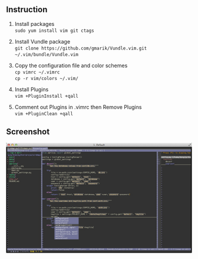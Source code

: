 Instruction
---
1. Install packages<br>
`sudo yum install vim git ctags`<br>

2. Install Vundle package<br>
`git clone https://github.com/gmarik/Vundle.vim.git ~/.vim/bundle/Vundle.vim`<br>

3. Copy the configuration file and color schemes<br>
`cp vimrc ~/.vimrc`<br>
`cp -r vim/colors ~/.vim/`<br>

4. Install Plugins<br>
`vim +PluginInstall +qall`<br>

5. Comment out Plugins in .vimrc then Remove Plugins<br>
`vim +PluginClean +qall`<br>

Screenshot
---
![image](screenshot.png)
